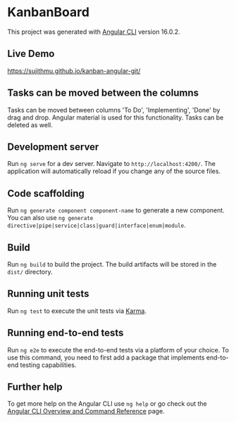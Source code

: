 # KanbanBoard

This project was generated with [Angular CLI](https://github.com/angular/angular-cli) version 16.0.2.

## Live Demo

https://sujithmu.github.io/kanban-angular-git/

## Tasks can be moved between the columns

Tasks can be moved between columns 'To Do', 'Implementing', 'Done' by drag and drop. Angular material is used for this functionality. Tasks can be deleted as well.

## Development server

Run `ng serve` for a dev server. Navigate to `http://localhost:4200/`. The application will automatically reload if you change any of the source files.

## Code scaffolding

Run `ng generate component component-name` to generate a new component. You can also use `ng generate directive|pipe|service|class|guard|interface|enum|module`.

## Build

Run `ng build` to build the project. The build artifacts will be stored in the `dist/` directory.

## Running unit tests

Run `ng test` to execute the unit tests via [Karma](https://karma-runner.github.io).

## Running end-to-end tests

Run `ng e2e` to execute the end-to-end tests via a platform of your choice. To use this command, you need to first add a package that implements end-to-end testing capabilities.

## Further help

To get more help on the Angular CLI use `ng help` or go check out the [Angular CLI Overview and Command Reference](https://angular.io/cli) page.
